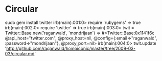 Circular
===

  sudo gem install twitter
  irb(main):001:0> require 'rubygems'
  => true
  irb(main):002:0> require 'twitter'
  => true
  irb(main):003:0> twit = Twitter::Base.new('raganwald', 'mondrijaan')
  => #<Twitter::Base:0x1141f6c @api_host="twitter.com", @proxy_host=nil, @config={:email=>"raganwald", :password=>"mondrijaan"}, @proxy_port=nil>
  irb(main):004:0> twit.update 'http://github.com/raganwald/homoiconic/master/tree/2009-03-03/circular.md'